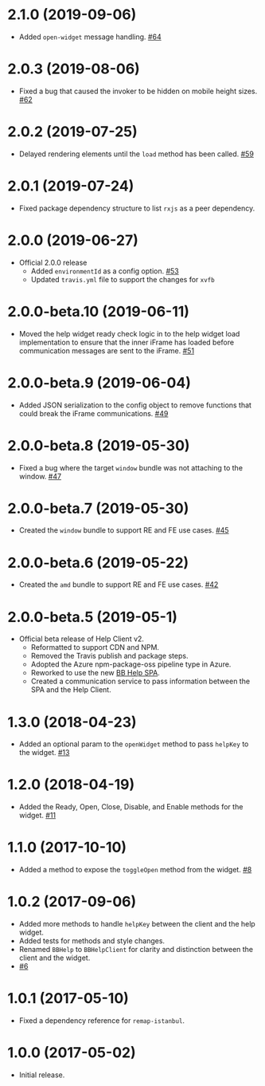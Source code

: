 # 2.1.0 (2019-09-06)

- Added `open-widget` message handling. [#64](https://github.com/blackbaud/help-client/pull/64)

# 2.0.3 (2019-08-06)

- Fixed a bug that caused the invoker to be hidden on mobile height sizes. [#62](https://github.com/blackbaud/help-client/pull/62)

# 2.0.2 (2019-07-25)

- Delayed rendering elements until the `load` method has been called. [#59](https://github.com/blackbaud/help-client/pull/59)

# 2.0.1 (2019-07-24)

- Fixed package dependency structure to list `rxjs` as a peer dependency.

# 2.0.0 (2019-06-27)

- Official 2.0.0 release
  - Added `environmentId` as a config option. [#53](https://github.com/blackbaud/help-client/pull/53)
  - Updated `travis.yml` file to support the changes for `xvfb`

# 2.0.0-beta.10 (2019-06-11)

- Moved the help widget ready check logic in to the help widget load implementation to ensure that the inner iFrame has loaded before communication messages are sent to the iFrame. [#51](https://github.com/blackbaud/help-client/pull/51)

# 2.0.0-beta.9 (2019-06-04)

- Added JSON serialization to the config object to remove functions that could break the iFrame communications. [#49](https://github.com/blackbaud/help-client/pull/49)

# 2.0.0-beta.8 (2019-05-30)

- Fixed a bug where the target `window` bundle was not attaching to the window. [#47](https://github.com/blackbaud/help-client/pull/47)

# 2.0.0-beta.7 (2019-05-30)

- Created the `window` bundle to support RE and FE use cases. [#45](https://github.com/blackbaud/help-client/pull/45)

# 2.0.0-beta.6 (2019-05-22)

- Created the `amd` bundle to support RE and FE use cases. [#42](https://github.com/blackbaud/help-client/pull/42)

# 2.0.0-beta.5 (2019-05-1)

- Official beta release of Help Client v2.
  - Reformatted to support CDN and NPM.
  - Removed the Travis publish and package steps.
  - Adopted the Azure npm-package-oss pipeline type in Azure.
  - Reworked to use the new [BB Help SPA](https://host.nxt.blackbaud.com/bb-help/).
  - Created a communication service to pass information between the SPA and the Help Client.

# 1.3.0 (2018-04-23)

- Added an optional param to the `openWidget` method to pass `helpKey` to the widget. [#13](https://github.com/blackbaud/help-client/pull/13)

# 1.2.0 (2018-04-19)

- Added the Ready, Open, Close, Disable, and Enable methods for the widget. [#11](https://github.com/blackbaud/help-client/pull/11)

# 1.1.0 (2017-10-10)

- Added a method to expose the `toggleOpen` method from the widget. [#8](https://github.com/blackbaud/help-client/pull/8)

# 1.0.2 (2017-09-06)

- Added more methods to handle `helpKey` between the client and the help widget.
- Added tests for methods and style changes.
- Renamed `BBHelp` to `BBHelpClient` for clarity and distinction between the client and the widget.
- [#6](https://github.com/blackbaud/help-client/pull/6)

# 1.0.1 (2017-05-10)

- Fixed a dependency reference for `remap-istanbul`.

# 1.0.0 (2017-05-02)

- Initial release.
